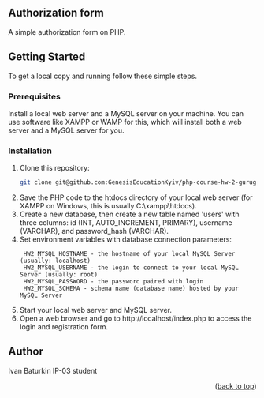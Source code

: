 <a name="readme-top"></a>

<!-- ABOUT THE PROJECT -->
## Authorization form

A simple authorization form on PHP.


<!-- GETTING STARTED -->
## Getting Started

To get a local copy and running follow these simple steps.

### Prerequisites

Install a local web server and a MySQL server on your machine. You can use software like XAMPP or WAMP for this, which will install both a web server and a MySQL server for you.

### Installation

1. Clone this repository:
   ```sh
   git clone git@github.com:GenesisEducationKyiv/php-course-hw-2-gurug-prog.git
   ```
2. Save the PHP code to the htdocs directory of your local web server (for XAMPP on Windows, this is usually C:\xampp\htdocs).
3. Create a new database, then create a new table named 'users' with three columns: id (INT, AUTO_INCREMENT, PRIMARY), username (VARCHAR), and password_hash (VARCHAR).
4. Set environment variables with database connection parameters:
   ```
    HW2_MYSQL_HOSTNAME - the hostname of your local MySQL Server (usually: localhost)
    HW2_MYSQL_USERNAME - the login to connect to your local MySQL Server (usually: root)
    HW2_MYSQL_PASSWORD - the password paired with login
    HW2_MYSQL_SCHEMA - schema name (database name) hosted by your MySQL Server
   ```
5. Start your local web server and MySQL server.
6. Open a web browser and go to http://localhost/index.php to access the login and registration form.


<!-- AUTHOR -->
## Author

Ivan Baturkin IP-03 student

<p align="right">(<a href="#readme-top">back to top</a>)</p>
